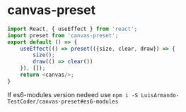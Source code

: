 # canvas-preset

```javascript
import React, { useEffect } from 'react';
import preset from 'canvas-preset';
export default () => {
    useEffect(() => preset(({size, clear, draw}) => {
        size();
        draw(() => clear())
    }), []);
    return <canvas/>;
}
```

If es6-modules version nedeed use ```npm i -S LuisArmando-TestCoder/canvas-preset#es6-modules```

